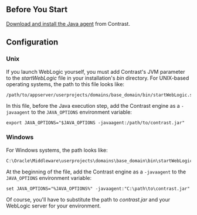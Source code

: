 <!--
title: "Configuration on WebLogic"
description: "Guideliness for configuring agents on WebLogic"
tags: "java agent configuration BEA Oracle WebLogic"
-->

## Before You Start 

[Download and install the Java agent](installation-javastandard.html) from Contrast.

## Configuration 

### Unix

If you launch WebLogic yourself, you must add Contrast's JVM parameter to the *startWebLogic* file in your installation's *bin* directory. For UNIX-based operating systems, the path to this file looks like:

```
/path/to/appserver/userprojects/domains/base_domain/bin/startWebLogic.sh
```

In this file, before the Java execution step, add the Contrast engine as a `-javaagent` to the `JAVA_OPTIONS` environment variable:

````
export JAVA_OPTIONS="$JAVA_OPTIONS -javaagent:/path/to/contrast.jar"
````

### Windows

For Windows systems, the path looks like:

```
C:\Oracle\Middleware\userprojects\domains\base_domain\bin\startWebLogic.bat
```

At the beginning of the file, add the Contrast engine as a `-javaagent` to the `JAVA_OPTIONS` environment variable:

````
set JAVA_OPTIONS="%JAVA_OPTIONS%" -javaagent:"C:\path\to\contrast.jar" 
````

Of course, you'll have to substitute the path to *contrast.jar* and your WebLogic server for your environment.
